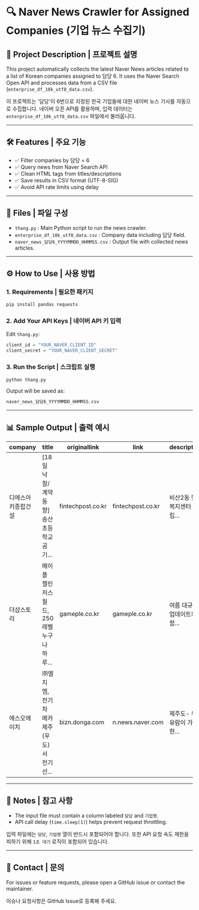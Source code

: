 
# 🔍 Naver News Crawler for Assigned Companies (기업 뉴스 수집기)

## 📂 Project Description | 프로젝트 설명

This project automatically collects the latest Naver News articles related to a list of Korean companies assigned to 담당 6. It uses the Naver Search Open API and processes data from a CSV file (`enterprise_df_10k_utf8_data.csv`).

이 프로젝트는 '담당'이 6번으로 지정된 한국 기업들에 대한 네이버 뉴스 기사를 자동으로 수집합니다. 네이버 오픈 API를 활용하며, 입력 데이터는 `enterprise_df_10k_utf8_data.csv` 파일에서 불러옵니다.

---

## 🛠 Features | 주요 기능

- ✅ Filter companies by 담당 = 6
- ✅ Query news from Naver Search API
- ✅ Clean HTML tags from titles/descriptions
- ✅ Save results in CSV format (UTF-8-SIG)
- ✅ Avoid API rate limits using delay

---

## 📁 Files | 파일 구성

- `thang.py` : Main Python script to run the news crawler.
- `enterprise_df_10k_utf8_data.csv` : Company data including 담당 field.
- `naver_news_담당6_YYYYMMDD_HHMMSS.csv` : Output file with collected news articles.

---

## ⚙️ How to Use | 사용 방법

### 1. Requirements | 필요한 패키지

```bash
pip install pandas requests
```

### 2. Add Your API Keys | 네이버 API 키 입력

Edit `thang.py`:

```python
client_id = "YOUR_NAVER_CLIENT_ID"
client_secret = "YOUR_NAVER_CLIENT_SECRET"
```

### 3. Run the Script | 스크립트 실행

```bash
python thang.py
```

Output will be saved as:

```bash
naver_news_담당6_YYYYMMDD_HHMMSS.csv
```

---

## 📊 Sample Output | 출력 예시

| company         | title                                   | originallink      | link              | description             | pubDate          |
|----------------|-----------------------------------------|-------------------|-------------------|--------------------------|-------------------|
| 디에스아키종합건설 | [18일 낙찰/계약 동향] 송산초등학교 공기... | fintechpost.co.kr | fintechpost.co.kr | 비산2동 행정복지센터 건립... | Wed, 18 Mar 2020 |
| 더샵스토리       | 메이플 챌린저스 월드, 250레벨 누구나 하루... | gameple.co.kr     | gameple.co.kr     | 여름 대규모 업데이트와 함... | Mon, 16 Jun 2025 |
| 에스오에이치     | ㈜엘지엠, 전기차 메카 제주(우도)서 전기선... | bizn.donga.com    | n.news.naver.com  | 제주도- 우도 유람이 가능한... | Wed, 23 Aug 2017 |

---

## 📌 Notes | 참고 사항

- The input file must contain a column labeled `담당` and `기업명`.
- API call delay (`time.sleep(1)`) helps prevent request throttling.

입력 파일에는 `담당`, `기업명` 열이 반드시 포함되어야 합니다. 또한 API 요청 속도 제한을 피하기 위해 `1초 대기` 로직이 포함되어 있습니다.

---

## 📮 Contact | 문의

For issues or feature requests, please open a GitHub issue or contact the maintainer.

이슈나 요청사항은 GitHub Issue로 등록해 주세요.
